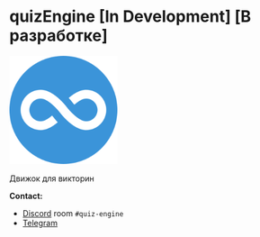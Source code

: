 # quizEngine [In Development] [В разработке]
![Logo](logo.png)

Движок для викторин

**Contact:**
- [Discord](https://discord.gg/pqsu6FsHSe) room `#quiz-engine`
- [Telegram](https://t.me/slexbc)
